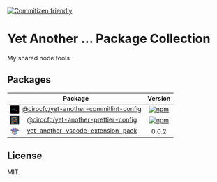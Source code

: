 [![Commitizen friendly](https://img.shields.io/badge/commitizen-friendly-brightgreen.svg?style=flat-square)](http://commitizen.github.io/cz-cli/)

# Yet Another ... Package Collection

My shared node tools

## Packages

|                                                                                                                    Package                                                                                                                    |                                                                                  Version                                                                                  |
| :-------------------------------------------------------------------------------------------------------------------------------------------------------------------------------------------------------------------------------------------: | :-----------------------------------------------------------------------------------------------------------------------------------------------------------------------: |
|  <img src="./packages/yet-another-commitlint-config/icons/20.png" align="left" />&nbsp;&nbsp;<a href="https://github.com/cirocfc/yet-another/tree/master/packages/yet-another-commitlint-config">@cirocfc/yet-another-commitlint-config</a>   | [![npm](https://img.shields.io/npm/v/@cirocfc/yet-another-commitlint-config.svg?style=flat-square)](https://www.npmjs.com/package/@cirocfc/yet-another-commitlint-config) |
|     <img src="./packages/yet-another-prettier-config/icons/20.png" align="left" />&nbsp;&nbsp;<a href="https://github.com/cirocfc/yet-another/tree/master/packages/yet-another-prettier-config">@cirocfc/yet-another-prettier-config</a>      |   [![npm](https://img.shields.io/npm/v/@cirocfc/yet-another-prettier-config.svg?style=flat-square)](https://www.npmjs.com/package/@cirocfc/yet-another-prettier-config)   |
| <img src="./packages/yet-another-vscode-extension-pack/icons/20.png" align="left" />&nbsp;&nbsp;<a href="https://github.com/cirocfc/yet-another/tree/master/packages/yet-another-vscode-extension-pack">yet-another-vscode-extension-pack</a> |                                                                                   0.0.2                                                                                   |

## License

MIT.
